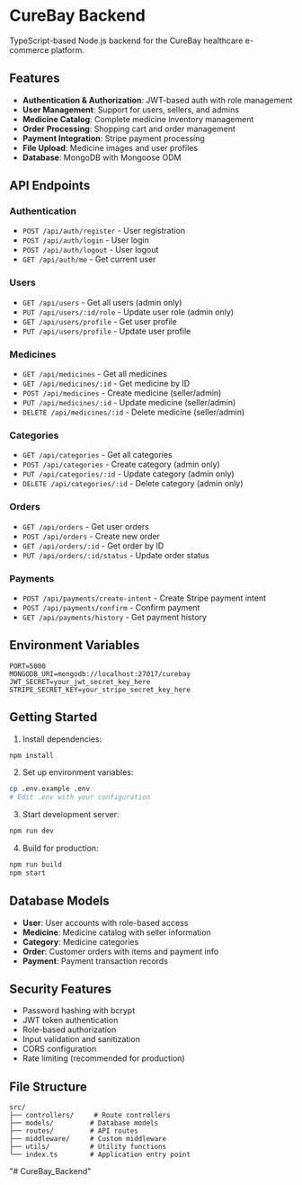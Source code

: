 # CureBay Backend

TypeScript-based Node.js backend for the CureBay healthcare e-commerce platform.

## Features

- **Authentication & Authorization**: JWT-based auth with role management
- **User Management**: Support for users, sellers, and admins
- **Medicine Catalog**: Complete medicine inventory management
- **Order Processing**: Shopping cart and order management
- **Payment Integration**: Stripe payment processing
- **File Upload**: Medicine images and user profiles
- **Database**: MongoDB with Mongoose ODM

## API Endpoints

### Authentication
- `POST /api/auth/register` - User registration
- `POST /api/auth/login` - User login
- `POST /api/auth/logout` - User logout
- `GET /api/auth/me` - Get current user

### Users
- `GET /api/users` - Get all users (admin only)
- `PUT /api/users/:id/role` - Update user role (admin only)
- `GET /api/users/profile` - Get user profile
- `PUT /api/users/profile` - Update user profile

### Medicines
- `GET /api/medicines` - Get all medicines
- `GET /api/medicines/:id` - Get medicine by ID
- `POST /api/medicines` - Create medicine (seller/admin)
- `PUT /api/medicines/:id` - Update medicine (seller/admin)
- `DELETE /api/medicines/:id` - Delete medicine (seller/admin)

### Categories
- `GET /api/categories` - Get all categories
- `POST /api/categories` - Create category (admin only)
- `PUT /api/categories/:id` - Update category (admin only)
- `DELETE /api/categories/:id` - Delete category (admin only)

### Orders
- `GET /api/orders` - Get user orders
- `POST /api/orders` - Create new order
- `GET /api/orders/:id` - Get order by ID
- `PUT /api/orders/:id/status` - Update order status

### Payments
- `POST /api/payments/create-intent` - Create Stripe payment intent
- `POST /api/payments/confirm` - Confirm payment
- `GET /api/payments/history` - Get payment history

## Environment Variables

```env
PORT=5000
MONGODB_URI=mongodb://localhost:27017/curebay
JWT_SECRET=your_jwt_secret_key_here
STRIPE_SECRET_KEY=your_stripe_secret_key_here
```

## Getting Started

1. Install dependencies:
```bash
npm install
```

2. Set up environment variables:
```bash
cp .env.example .env
# Edit .env with your configuration
```

3. Start development server:
```bash
npm run dev
```

4. Build for production:
```bash
npm run build
npm start
```

## Database Models

- **User**: User accounts with role-based access
- **Medicine**: Medicine catalog with seller information
- **Category**: Medicine categories
- **Order**: Customer orders with items and payment info
- **Payment**: Payment transaction records

## Security Features

- Password hashing with bcrypt
- JWT token authentication
- Role-based authorization
- Input validation and sanitization
- CORS configuration
- Rate limiting (recommended for production)

## File Structure

```
src/
├── controllers/     # Route controllers
├── models/         # Database models
├── routes/         # API routes
├── middleware/     # Custom middleware
├── utils/          # Utility functions
└── index.ts        # Application entry point
```

"# CureBay_Backend" 
